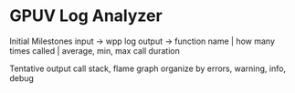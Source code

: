 # GPUV Log Analyzer

Initial Milestones
input → wpp log
output → function name | how many times called | average, min, max call duration

Tentative
output call stack, flame graph
organize by errors, warning, info, debug
